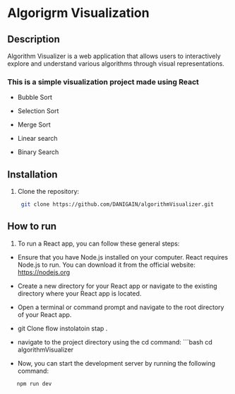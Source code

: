 

# Algorigrm Visualization

## Description
Algorithm Visualizer is a web application that allows users to interactively explore and understand various algorithms through visual representations.

### This is a simple visualization project made using React  
 - Bubble Sort 
 - Selection Sort
 - Merge Sort

 - Linear search 
 - Binary Search




## Installation
1. Clone the repository:
   ```bash
    git clone https://github.com/DANIGAIN/algorithmVisualizer.git

## How to run 
 1. To run a React app, you can follow these general steps:
   - Ensure that you have Node.js installed on your computer. React requires Node.js to run. You can download it from the official website: https://nodejs.org
   - Create a new directory for your React app or navigate to the existing directory where your React app is located.
   - Open a terminal or command prompt and navigate to the root directory of your React app.
   - git Clone  flow instolatoin stap .
   - navigate to the project directory using the cd command:
    ```bash
      cd algorithmVisualizer

   - Now, you can start the development server by running the following command:

   ```bash
      npm run dev
     
    


